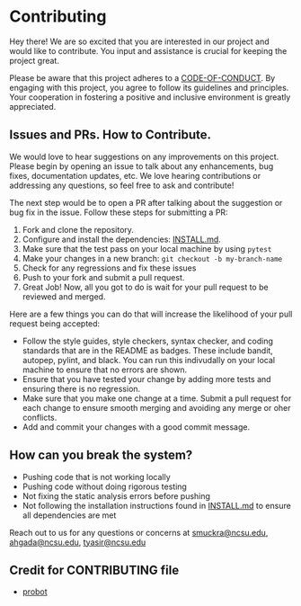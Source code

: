 # Contributing

Hey there! We are so excited that you are interested in our project and would like to contribute. You input and assistance is crucial for keeping the project great.


Please be aware that this project adheres to a [CODE-OF-CONDUCT](https://github.com/SAT510/CampusJobReview/blob/test/CODE-OF-CONDUCT.md). By engaging with this project, you agree to follow its guidelines and principles. Your cooperation in fostering a positive and inclusive environment is greatly appreciated.

## Issues and PRs. How to Contribute. 
 
We would love to hear suggestions on any improvements on this project. Please begin by opening an issue to talk about any enhancements, bug fixes, documentation updates, etc. 
We love hearing contributions or addressing any questions, so feel free to ask and contribute!

The next step would be to open a PR after talking about the suggestion or bug fix in the issue. Follow these steps for submitting a PR: 

1. Fork and clone the repository.
2. Configure and install the dependencies: [INSTALL.md](https://github.com/SAT510/CampusJobReview/blob/test/INSTALL.md).
3. Make sure that the test pass on your local machine by using `pytest`
4. Make your changes in a new branch: `git checkout -b my-branch-name`
5. Check for any regressions and fix these issues
6. Push to your fork and submit a pull request.
7. Great Job! Now, all you got to do is wait for your pull request to be reviewed and merged. 


Here are a few things you can do that will increase the likelihood of your pull request being accepted:
- Follow the style guides, style checkers, syntax checker, and coding standards that are in the README as badges. These include bandit, autopep, pylint, and black. You can run this indivudally on your local machine to ensure that no errors are shown. 
- Ensure that you have tested your change by adding more tests and ensuring there is no regression. 
- Make sure that you make one change at a time. Submit a pull request for each change to ensure smooth merging and avoiding any merge or oher conflicts. 
- Add and commit your changes with a good commit message.  

## How can you break the system?
- Pushing code that is not working locally 
- Pushing code without doing rigorous testing 
- Not fixing the static analysis errors before pushing
- Not following the installation instructions found in [INSTALL.md](https://github.com/SAT510/CampusJobReview/blob/test/INSTALL.md) to ensure all dependencies are met 

Reach out to us for any questions or concerns at smuckra@ncsu.edu, ahgada@ncsu.edu, tyasir@ncsu.edu

## Credit for CONTRIBUTING file
- [probot](https://github.com/probot/template/blob/master/CONTRIBUTING.md#issues-and-prs)